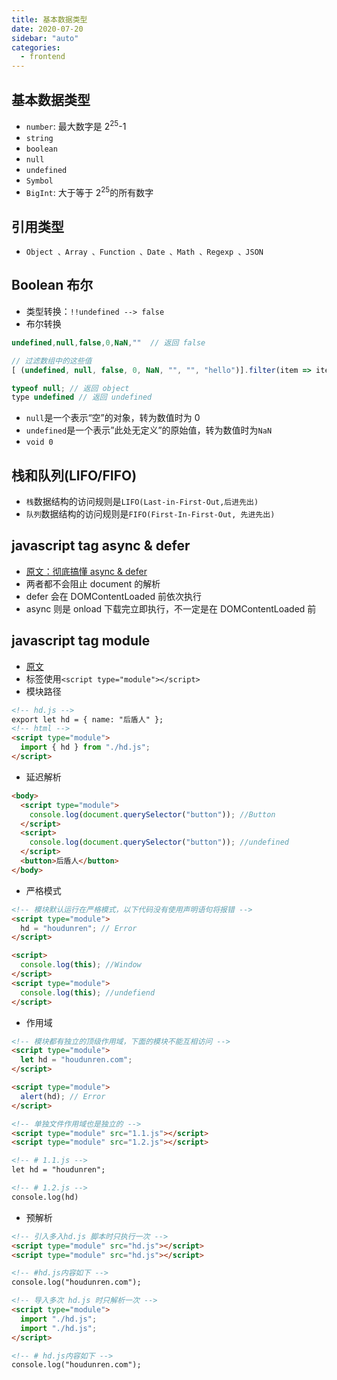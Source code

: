 ```yaml
---
title: 基本数据类型
date: 2020-07-20
sidebar: "auto"
categories:
  - frontend
---
```


## 基本数据类型

- `number`: 最大数字是 2<sup>25</sup>-1
- `string`
- `boolean`
- `null`
- `undefined`
- `Symbol`
- `BigInt`: 大于等于 2<sup>25</sup>的所有数字

## 引用类型

- `Object 、Array 、Function 、Date 、Math 、Regexp 、JSON`

## Boolean 布尔

- 类型转换：`!!undefined --> false`
- 布尔转换

```js
undefined,null,false,0,NaN,""  // 返回 false

// 过滤数组中的这些值
[ (undefined, null, false, 0, NaN, "", "", "hello")].filter(item => item); // ['hello']

typeof null; // 返回 object
type undefined // 返回 undefined
```

- `null`是一个表示“空”的对象，转为数值时为 0
- `undefined`是一个表示”此处无定义”的原始值，转为数值时为`NaN`
- `void 0`

## 栈和队列(LIFO/FIFO)

- `栈`数据结构的访问规则是`LIFO(Last-in-First-Out,后进先出)`
- `队列`数据结构的访问规则是`FIFO(First-In-First-Out, 先进先出)`

## javascript tag async & defer

- [原文：彻底搞懂 async & defer](https://github.com/xiaoyu2er/blog/issues/8)
- 两者都不会阻止 document 的解析
- defer 会在 DOMContentLoaded 前依次执行
- async 则是 onload 下载完立即执行，不一定是在 DOMContentLoaded 前

## javascript tag module

- [原文](http://houdunren.gitee.io/note/js/13%20%E6%A8%A1%E5%9D%97%E8%AE%BE%E8%AE%A1.html#%E6%A0%87%E7%AD%BE%E4%BD%BF%E7%94%A8)
- 标签使用`<script type="module"></script>`
- 模块路径

```html
<!-- hd.js -->
export let hd = { name: "后盾人" };
<!-- html -->
<script type="module">
  import { hd } from "./hd.js";
</script>
```

- 延迟解析

```html
<body>
  <script type="module">
    console.log(document.querySelector("button")); //Button
  </script>
  <script>
    console.log(document.querySelector("button")); //undefined
  </script>
  <button>后盾人</button>
</body>
```

- 严格模式

```html
<!-- 模块默认运行在严格模式，以下代码没有使用声明语句将报错 -->
<script type="module">
  hd = "houdunren"; // Error
</script>

<script>
  console.log(this); //Window
</script>
<script type="module">
  console.log(this); //undefiend
</script>
```

- 作用域

```html
<!-- 模块都有独立的顶级作用域，下面的模块不能互相访问 -->
<script type="module">
  let hd = "houdunren.com";
</script>

<script type="module">
  alert(hd); // Error
</script>

<!-- 单独文件作用域也是独立的 -->
<script type="module" src="1.1.js"></script>
<script type="module" src="1.2.js"></script>

<!-- # 1.1.js -->
let hd = "houdunren";

<!-- # 1.2.js -->
console.log(hd)
```

- 预解析

```html
<!-- 引入多入hd.js 脚本时只执行一次 -->
<script type="module" src="hd.js"></script>
<script type="module" src="hd.js"></script>

<!-- #hd.js内容如下 -->
console.log("houdunren.com");

<!-- 导入多次 hd.js 时只解析一次 -->
<script type="module">
  import "./hd.js";
  import "./hd.js";
</script>

<!-- # hd.js内容如下 -->
console.log("houdunren.com");
```
